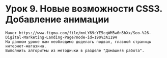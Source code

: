 # Урок 9. Новые возможности CSS3. Добавление анимации
```
Макет https://www.figma.com/file/mnLY69cYE5cqWM5w6n5hXx/Seo-%26-Digital-Marketing-Landing-Page?node-id=190%3A1194
На данном уроке нам необходимо доделать подвал, главной страницы интернет-магазина.
Выполнить алгоритмы из методички в разделе "Домашняя работа".
```